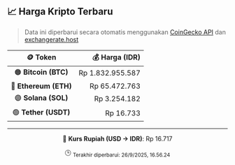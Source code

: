 

<!-- HARGA_KRIPTO -->
## 📈 Harga Kripto Terbaru

> Data ini diperbarui secara otomatis menggunakan [CoinGecko API](https://www.coingecko.com/) dan [exchangerate.host](https://exchangerate.host/)

<div align="center">

| 🪙 Token | 💰 Harga (IDR) |
|:------:|---------------:|
| 🟠 **Bitcoin (BTC)**   | Rp 1.832.955.587 |
| 🔵 **Ethereum (ETH)**  | Rp 65.472.763 |
| 🟣 **Solana (SOL)**    | Rp 3.254.182 |
| 🟢 **Tether (USDT)**   | Rp 16.733 |

---

💱 **Kurs Rupiah (USD → IDR)**: Rp 16.717

🕒 <sub>Terakhir diperbarui: 26/9/2025, 16.56.24</sub>

</div>
<!-- /HARGA_KRIPTO -->